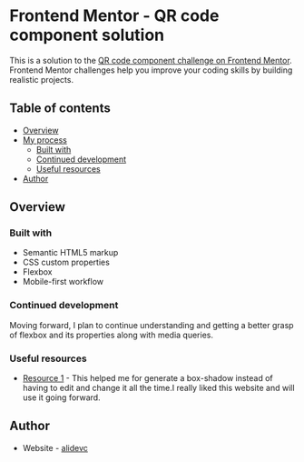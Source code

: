 # Frontend Mentor - QR code component solution

This is a solution to the [QR code component challenge on Frontend Mentor](https://www.frontendmentor.io/challenges/qr-code-component-iux_sIO_H). Frontend Mentor challenges help you improve your coding skills by building realistic projects. 

## Table of contents

- [Overview](#overview)
  <!-- - [Links](#links) -->
- [My process](#my-process)
  - [Built with](#built-with)
  - [Continued development](#continued-development)
  - [Useful resources](#useful-resources)
- [Author](#author)

## Overview

<!-- ### Links

- Solution URL: [Add solution URL here](https://your-solution-url.com)
- Live Site URL: [Add live site URL here](https://your-live-site-url.com) -->

### Built with

- Semantic HTML5 markup
- CSS custom properties
- Flexbox
- Mobile-first workflow

### Continued development

Moving forward, I plan to continue understanding and getting a better grasp of flexbox and its properties along with media queries.

### Useful resources

- [Resource 1](https://www.cssmatic.com/box-shadow) - This helped me for generate a box-shadow instead of having to edit and change it all the time.I really liked this website and will use it going forward.

## Author

- Website - [alidevc](https://www.github.com/alidevc)


